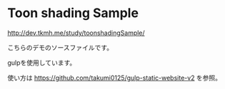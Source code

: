 # Toon shading Sample

<a href="http://dev.tkmh.me/study/E-Can/" target="_blank">http://dev.tkmh.me/study/toonshadingSample/</a>

こちらのデモのソースファイルです。

gulpを使用しています。

使い方は
<a href="https://github.com/takumi0125/gulp-static-website-v2" target="_blank">https://github.com/takumi0125/gulp-static-website-v2</a>
を参照。
